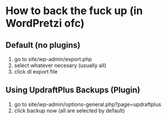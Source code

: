 # How to back the fuck up (in WordPretzi ofc)
## Default (no plugins)
1. go to site/wp-admin/export.php
2. select whatever necesary (usually all)
3. click dl export file
## Using UpdraftPlus Backups (Plugin)
1. go to site/wp-admin/options-general.php?page=updraftplus
2. click backup now (all are selected by default)
